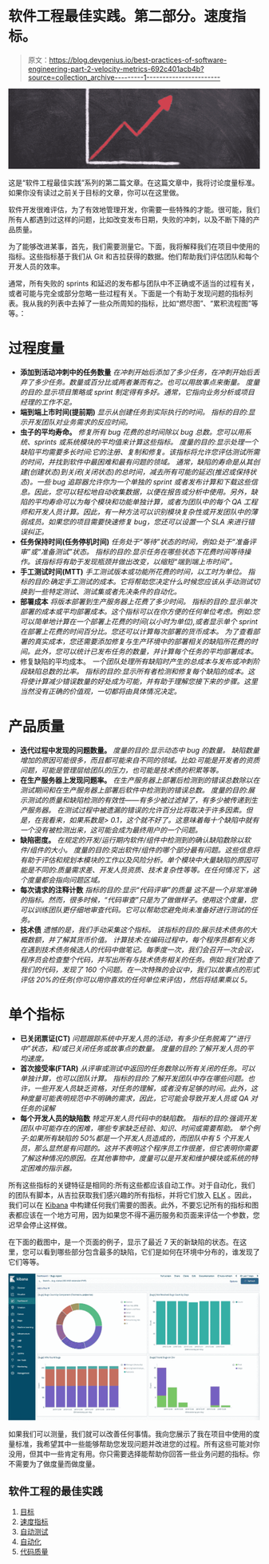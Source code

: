 # 软件工程最佳实践。第二部分。速度指标。

> 原文：<https://blog.devgenius.io/best-practices-of-software-engineering-part-2-velocity-metrics-692c401acb4b?source=collection_archive---------1----------------------->

![](img/258238492047448bb329578a63c08a00.png)

这是“软件工程最佳实践”系列的第二篇文章。在这篇文章中，我将讨论度量标准。如果你没有读过之前关于目标的文章，你可以在这里做。

软件开发很难评估，为了有效地管理开发，你需要一些特殊的才能。很可能，我们所有人都遇到过这样的问题，比如改变发布日期，失败的冲刺，以及不断下降的产品质量。

为了能够改进某事，首先，我们需要测量它。下面，我将解释我们在项目中使用的指标。这些指标基于我们从 Git 和吉拉获得的数据。他们帮助我们评估团队和每个开发人员的效率。

通常，所有失败的 sprints 和延迟的发布都与团队中不正确或不适当的过程有关，或者可能与完全或部分忽略一些过程有关。下面是一个有助于发现问题的指标列表。我从我的列表中去掉了一些众所周知的指标，比如“燃尽图”、“累积流程图”等等。：

# 过程度量

*   **添加到活动冲刺中的任务数量**
    *在冲刺开始后添加了多少任务，在冲刺开始后丢弃了多少任务。数量或百分比或两者兼而有之。也可以用故事点来衡量。
    度量的目的:显示项目策略或 sprint 制定得有多好。通常，它指向业务分析或项目经理的工作不足。*
*   **端到端上市时间(提前期)** *显示从创建任务到实际执行的时间。
    指标的目的:显示开发团队对业务需求的反应时间。*
*   **虫子的平均寿命。**
    *修复所有 bug 花费的总时间除以 bug 总数。您可以用系统、sprints 或系统模块的平均值来计算这些指标。
    度量的目的:显示处理一个缺陷平均需要多长时间:它的注册、复制和修复。该指标将允许您评估测试所需的时间，并找到软件中最困难和最有问题的领域。
    通常，缺陷的寿命是从其创建(创建状态)到关闭(关闭状态)的总时间，减去所有可能的延迟(推迟或保持状态)。一些 bug 追踪器允许你为一个单独的 sprint 或者发布计算和下载这些信息。因此，您可以轻松地自动收集数据，以便在报告或分析中使用。另外，缺陷的平均寿命可以为每个模块和功能单独计算，或者为团队中的每个 QA 工程师和开发人员计算。因此，有一种方法可以识别模块复杂性或开发团队中的薄弱成员。如果您的项目需要快速修复 bug，您还可以设置一个 SLA 来进行错误纠正。*
*   **任务保持时间(任务停机时间)**
    *任务处于“等待”状态的时间，例如:处于“准备评审”或“准备测试”状态。
    指标的目的:显示任务在哪些状态下花费时间等待操作。该指标将有助于发现瓶颈并做出改变，以缩短“端到端上市时间”。*
*   **手工测试时间(MTT)**
    *手工测试版本或功能所花费的时间，以工时为单位。
    指标的目的:确定手工测试的成本。它将帮助您决定什么时候您应该从手动测试切换到一些特定测试、测试集或者先决条件的自动化。*
*   **部署成本** *将版本部署到生产服务器上花费了多少时间。
    指标的目的:显示单次部署的成本或平均部署成本。这个指标可以在你方便的任何单位考虑。例如:您可以简单地计算在一个部署上花费的时间(以小时为单位),或者显示单个 sprint 在部署上花费的时间百分比。您还可以计算每次部署的货币成本。
    为了查看部署的真实成本，您还需要添加修复与生产环境中的部署相关的缺陷所花费的时间。此外，您可以统计已发布任务的数量，并计算每个任务的平均部署成本。*
*   修复缺陷的平均成本。
    *一个团队处理所有缺陷时产生的总成本与发布或冲刺阶段缺陷总数的比率。
    指标的目的:显示所有者检测和修复每个缺陷的成本。这将使计算减少错误数量的好处成为可能，并有助于理解您接下来的步骤。这里当然没有正确的价值观，一切都将由具体情况决定。*

# 产品质量

*   **迭代过程中发现的问题数量。** *度量的目的:显示动态中 bug 的数量。
    缺陷数量增加的原因可能很多，而且都可能来自不同的领域。比如:可能是开发者的资质问题，可能是管理层给团队的压力，也可能是技术债的积累等等。*
*   **在生产服务器上发现问题率。** *在生产服务器上部署后检测到的错误总数除以在测试期间和在生产服务器上部署后软件中检测到的错误总数。
    度量的目的:展示测试的质量和缺陷检测的有效性——有多少被过滤掉了，有多少被传递到生产服务器。
    在测试过程中被遗漏的错误的允许百分比将取决于许多因素。但是，在我看来，如果系数是> 0.1，这个就不好了。这意味着每十个缺陷中就有一个没有被检测出来，这可能会成为最终用户的一个问题。*
*   **缺陷密度。**
    *在规定的开发/运行期内软件/组件中检测到的确认缺陷数除以软件/组件的大小。
    度量的目的:突出软件/组件的哪个部分最有问题。这些信息将有助于评估和规划本模块的工作以及风险分析。单个模块中大量缺陷的原因可能是不同的:质量需求差、开发人员资质、技术复杂性等等。在任何情况下，这个度量都会指向问题区域。*
*   **每次请求的注释计数** *指标的目的:显示“代码评审”的质量
    这不是一个非常准确的指标。然而，很多时候，“代码审查”只是为了做做样子。使用这个度量，您可以训练团队更仔细地审查代码。它可以帮助您避免尚未准备好进行测试的任务。*
*   **技术债** *遗憾的是，我们手动采集这个指标。
    该指标的目的:展示技术债务的大概数额，并了解其货币价值。
    计算技术:在编码过程中，每个程序员都有义务在遇到技术债务候选人的代码中做笔记。每季度一次，我们会召开一次会议，程序员会检查整个代码，并写出所有与技术债务相关的任务。例如:我们检查了我们的代码，发现了 160 个问题。在一次特殊的会议中，我们以故事点的形式评估 20%的任务(你可以用你喜欢的任何单位来评估)，然后将结果乘以 5。*

# 单个指标

*   **已关闭票证(CT)**
    *问题跟踪系统中开发人员的活动，有多少任务脱离了“进行中”状态，和/或已关闭任务或故事点的数量。
    度量的目的:了解开发人员的平均速度。*
*   **首次接受率(FTAR)**
    *从评审或测试中返回的任务数除以所有关闭的任务。可以单独计算，也可以团队计算。
    指标的目的:了解开发团队中存在哪些问题。也许，一些开发人员缺乏资格，对任务的理解，或者没有足够的时间。此外，这种度量可能表明规范中不明确的需求，因此，它可能会导致开发人员或 QA 对任务的误解*
*   **每个开发人员的缺陷数**
    *特定开发人员代码中的缺陷数。
    指标的目的:强调开发团队中可能存在的困难，哪些专家缺乏经验、知识、时间或需要帮助。
    举个例子:如果所有缺陷的 50%都是一个开发人员造成的，而团队中有 5 个开发人员，那么显然是有问题的。这并不表明这个程序员工作很差，但它表明你需要了解这种情况的原因。在其他事物中，度量可以是开发和维护模块或系统的特定困难的指示器。*

所有这些指标的关键特征是相同的:所有这些都应该自动工作。对于自动化，我们的团队有脚本，从吉拉获取我们感兴趣的所有指标，并将它们放入 [ELK](https://www.elastic.co/what-is/elk-stack) 。因此，我们可以在 [Kibana](https://en.wikipedia.org/wiki/Kibana) 中构建任何我们需要的图表。此外，不要忘记所有的指标和图表都应该在一个地方可用，因为如果您不得不遍历服务和页面来评估一个参数，您迟早会停止这样做。

在下面的截图中，是一个页面的例子，显示了最近 7 天的新缺陷的状态。在这里，您可以看到哪些部分包含最多的缺陷，它们是如何在环境中分布的，谁发现了它们等等。

![](img/f236593a46308f6b97ad9b382aacb36c.png)

如果我们可以测量，我们就可以改善任何事情。我向您展示了我在项目中使用的度量标准，我希望其中一些能够帮助您发现问题并改进您的过程。所有这些可能对你没用，但其中一些肯定有用。你只需要选择能帮助你回答一些业务问题的指标。你不需要为了做度量而做度量。

## 软件工程的最佳实践

1.  [目标](https://medium.com/@kirillmedvednykov/best-practices-of-software-engineering-part-1-goals-4457a907e756)
2.  [速度指标](https://medium.com/@kirillmedvednykov/best-practices-of-software-engineering-part-2-velocity-metrics-692c401acb4b)
3.  [自动测试](https://medium.com/@kirillmedvednykov/best-practices-of-software-engineering-part-3-autotests-d74c13086742)
4.  [自动化](https://medium.com/@kirillmedvednykov/best-practices-of-software-engineering-part-4-automation-eaf795b9a8d8)
5.  [代码质量](https://medium.com/dev-genius/best-practices-of-software-engineering-part-5-code-quality-164e9c87d6db)